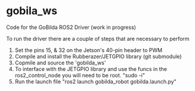 # gobila_ws
Code for the GoBilda ROS2 Driver (work in progress)

To run the driver there are a couple of steps that are necessary to perform

1) Set the pins 15, & 32 on the Jetson's 40-pin header to PWM
2) Compile and install the Rubberazer/JETGPIO library (git submodule)
3) Copmile and source the 'gobilda_ws'
4) To interface with the JETGPIO library and use the funcs in the ros2_control_node you will need to be root. "sudo -i"
5) Run the launch file "ros2 launch gobilda_robot gobilda.launch.py" 
